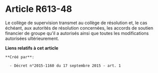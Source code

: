 # Article R613-48

Le collège de supervision transmet au collège de résolution et, le cas échéant, aux autorités de résolution concernées, les
accords de soutien financier de groupe qu'il a autorisés ainsi que toutes les modifications autorisées ultérieurement.

**Liens relatifs à cet article**

	**Créé par**:

	  - Décret n°2015-1160 du 17 septembre 2015 - art. 1

